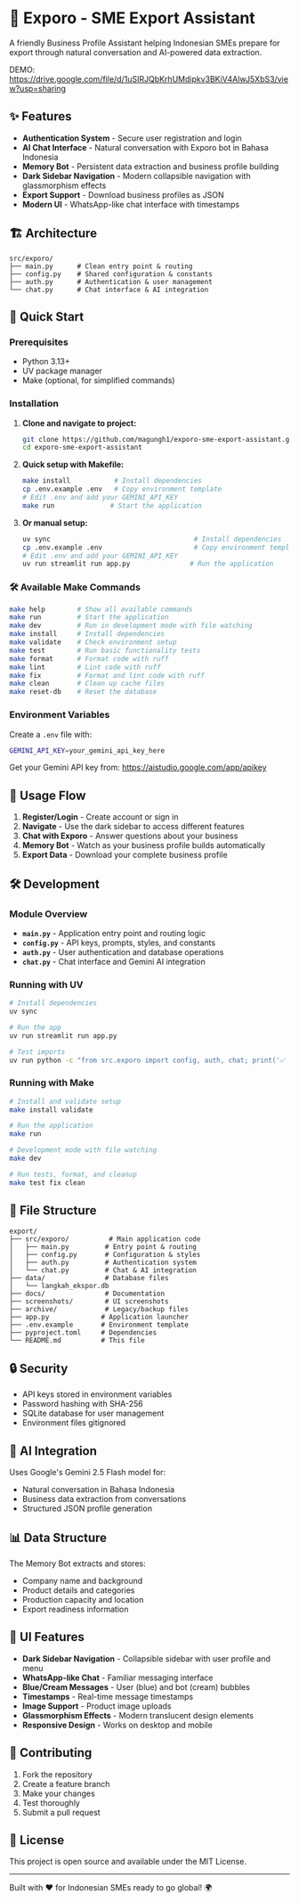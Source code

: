 # 🚀 Exporo - SME Export Assistant

A friendly Business Profile Assistant helping Indonesian SMEs prepare for export through natural conversation and AI-powered data extraction.

DEMO: https://drive.google.com/file/d/1uSIRJQbKrhUMdipkv3BKiV4AlwJ5XbS3/view?usp=sharing
## ✨ Features

- **Authentication System** - Secure user registration and login
- **AI Chat Interface** - Natural conversation with Exporo bot in Bahasa Indonesia
- **Memory Bot** - Persistent data extraction and business profile building
- **Dark Sidebar Navigation** - Modern collapsible navigation with glassmorphism effects
- **Export Support** - Download business profiles as JSON
- **Modern UI** - WhatsApp-like chat interface with timestamps

## 🏗️ Architecture

```
src/exporo/
├── main.py      # Clean entry point & routing
├── config.py    # Shared configuration & constants
├── auth.py      # Authentication & user management
└── chat.py      # Chat interface & AI integration
```

## 🚀 Quick Start

### Prerequisites
- Python 3.13+
- UV package manager
- Make (optional, for simplified commands)

### Installation

1. **Clone and navigate to project:**
   ```bash
   git clone https://github.com/magungh1/exporo-sme-export-assistant.git
   cd exporo-sme-export-assistant
   ```

2. **Quick setup with Makefile:**
   ```bash
   make install           # Install dependencies
   cp .env.example .env   # Copy environment template
   # Edit .env and add your GEMINI_API_KEY
   make run              # Start the application
   ```

3. **Or manual setup:**
   ```bash
   uv sync                                    # Install dependencies
   cp .env.example .env                       # Copy environment template
   # Edit .env and add your GEMINI_API_KEY
   uv run streamlit run app.py               # Run the application
   ```

### 🛠️ Available Make Commands

```bash
make help        # Show all available commands
make run         # Start the application
make dev         # Run in development mode with file watching
make install     # Install dependencies
make validate    # Check environment setup
make test        # Run basic functionality tests
make format      # Format code with ruff
make lint        # Lint code with ruff
make fix         # Format and lint code with ruff
make clean       # Clean up cache files
make reset-db    # Reset the database
```

### Environment Variables

Create a `.env` file with:
```bash
GEMINI_API_KEY=your_gemini_api_key_here
```

Get your Gemini API key from: https://aistudio.google.com/app/apikey

## 🔄 Usage Flow

1. **Register/Login** - Create account or sign in
2. **Navigate** - Use the dark sidebar to access different features
3. **Chat with Exporo** - Answer questions about your business
4. **Memory Bot** - Watch as your business profile builds automatically
5. **Export Data** - Download your complete business profile

## 🛠️ Development

### Module Overview

- **`main.py`** - Application entry point and routing logic
- **`config.py`** - API keys, prompts, styles, and constants
- **`auth.py`** - User authentication and database operations
- **`chat.py`** - Chat interface and Gemini AI integration

### Running with UV
```bash
# Install dependencies
uv sync

# Run the app
uv run streamlit run app.py

# Test imports
uv run python -c "from src.exporo import config, auth, chat; print('✅ All good!')"
```

### Running with Make
```bash
# Install and validate setup
make install validate

# Run the application
make run

# Development mode with file watching
make dev

# Run tests, format, and cleanup
make test fix clean
```

## 📁 File Structure

```
export/
├── src/exporo/          # Main application code
│   ├── main.py         # Entry point & routing
│   ├── config.py       # Configuration & styles
│   ├── auth.py         # Authentication system
│   └── chat.py         # Chat & AI integration
├── data/               # Database files
│   └── langkah_ekspor.db
├── docs/               # Documentation
├── screenshots/        # UI screenshots
├── archive/            # Legacy/backup files
├── app.py             # Application launcher
├── .env.example       # Environment template
├── pyproject.toml     # Dependencies
└── README.md          # This file
```

## 🔒 Security

- API keys stored in environment variables
- Password hashing with SHA-256
- SQLite database for user management
- Environment files gitignored

## 🤖 AI Integration

Uses Google's Gemini 2.5 Flash model for:
- Natural conversation in Bahasa Indonesia
- Business data extraction from conversations
- Structured JSON profile generation

## 📊 Data Structure

The Memory Bot extracts and stores:
- Company name and background
- Product details and categories
- Production capacity and location
- Export readiness information

## 🎨 UI Features

- **Dark Sidebar Navigation** - Collapsible sidebar with user profile and menu
- **WhatsApp-like Chat** - Familiar messaging interface
- **Blue/Cream Messages** - User (blue) and bot (cream) bubbles
- **Timestamps** - Real-time message timestamps
- **Image Support** - Product image uploads
- **Glassmorphism Effects** - Modern translucent design elements
- **Responsive Design** - Works on desktop and mobile

## 🤝 Contributing

1. Fork the repository
2. Create a feature branch
3. Make your changes
4. Test thoroughly
5. Submit a pull request

## 📄 License

This project is open source and available under the MIT License.

---

Built with ❤️ for Indonesian SMEs ready to go global! 🌍
